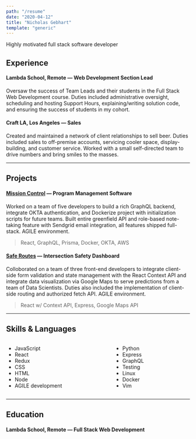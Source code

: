 ```yaml
---
path: "/resume"
date: "2020-04-12"
title: "Nicholas Gebhart"
template: "generic"
---
```


Highly motivated full stack software developer

## Experience

#### Lambda School, Remote — Web Development Section Lead

Oversaw the success of Team Leads and their students in the Full Stack Web Development course. Duties included administrative oversight, scheduling and hosting Support Hours, explaining/writing solution code, and ensuring the success of students in my cohort.

#### Craft LA, Los Angeles — Sales

Created and maintained a network of client relationships to sell beer. Duties included sales to off-premise accounts, servicing cooler space, display-building, and customer service. Worked with a small self-directed team to drive numbers and bring smiles to the masses.

---

## Projects


#### [Mission Control]() — Program Management Software

Worked on a team of five developers to build a rich GraphQL backend, integrate OKTA authentication, and Dockerize project with initialization scripts for future teams. Built entire greenfield API and role-based note-taking feature with Sendgrid email integration, all features shipped full-stack. AGILE environment.

> React, GraphQL, Prisma, Docker, OKTA, AWS


#### [Safe Routes]() — Intersection Safety Dashboard

Colloborated on a team of three front-end developers to integrate client-side form validation and state management with the React Context API and integrate data visualization via Google Maps to serve predictions from a team of Data Scientists. Duties also included the implementation of client-side routing and authorized fetch API. AGILE environment.

> React w/ Context API, Express, Google Maps API

---

## Skills & Languages
<style type='text/css' rel='stylesheet'>
.skills {
	display: flex;
	justify-content: space-between;
	width: 75%;
}
</style>
<div class="skills">
<div>

 - JavaScript
 - React
 - Redux
 - CSS
 - HTML
 - Node
 - AGILE development
</div>
<div>

 - Python
 - Express
 - GraphQL
 - Testing
 - Linux
 - Docker
 - Vim

</div>
</div>


---

## Education

#### Lambda School, Remote — Full Stack Web Development
